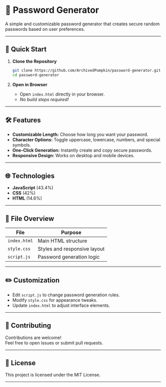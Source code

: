 # 🔑 Password Generator

A simple and customizable password generator that creates secure random passwords based on user preferences.

---

## 🚀 Quick Start

1. **Clone the Repository**
   ```bash
   git clone https://github.com/ArchivedPumpkin/password-generator.git
   cd password-generator
   ```

2. **Open in Browser**
   - Open `index.html` directly in your browser.
   - _No build steps required!_

---

## 🛠️ Features

- **Customizable Length:** Choose how long you want your password.
- **Character Options:** Toggle uppercase, lowercase, numbers, and special symbols.
- **One-Click Generation:** Instantly create and copy secure passwords.
- **Responsive Design:** Works on desktop and mobile devices.

---

## 🌐 Technologies

- **JavaScript** (43.4%)
- **CSS** (42%)
- **HTML** (14.6%)

---

## 📁 File Overview

| File         | Purpose                       |
| ------------ | ---------------------------- |
| `index.html` | Main HTML structure          |
| `style.css`  | Styles and responsive layout |
| `script.js`  | Password generation logic    |

---

## ✏️ Customization

- Edit `script.js` to change password generation rules.
- Modify `style.css` for appearance tweaks.
- Update `index.html` to adjust interface elements.

---

## 🤝 Contributing

Contributions are welcome!  
Feel free to open issues or submit pull requests.

---

## 📄 License

This project is licensed under the MIT License.

---
